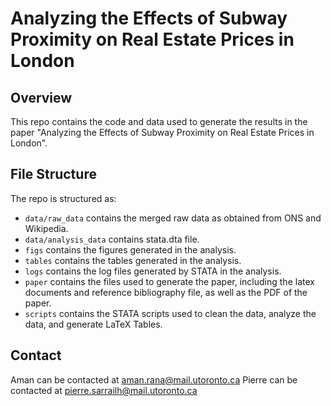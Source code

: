 # Analyzing the Effects of Subway Proximity on Real Estate Prices in London

## Overview

This repo contains the code and data used to generate the results in the paper "Analyzing the Effects of Subway Proximity on Real Estate Prices in London".

## File Structure

The repo is structured as:

-   `data/raw_data` contains the merged raw data as obtained from ONS and Wikipedia.
-   `data/analysis_data` contains stata.dta file.
-   `figs` contains the figures generated in the analysis.
-   `tables` contains the tables generated in the analysis.
-   `logs` contains the log files generated by STATA in the analysis.
-   `paper` contains the files used to generate the paper, including the latex documents and reference bibliography file, as well as the PDF of the paper.
-   `scripts` contains the STATA scripts used to clean the data, analyze the data, and generate LaTeX Tables.

## Contact
Aman can be contacted at aman.rana@mail.utoronto.ca
Pierre can be contacted at pierre.sarrailh@mail.utoronto.ca